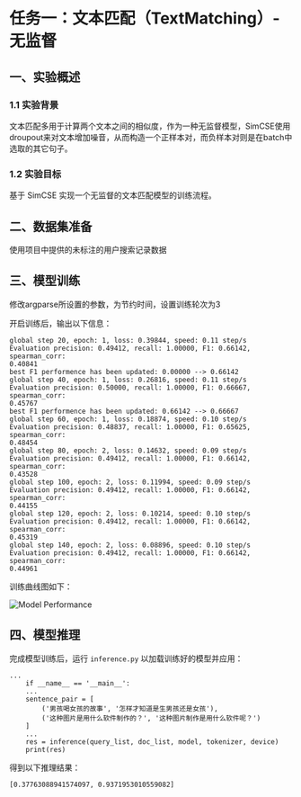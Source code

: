# 任务一：文本匹配（TextMatching）-无监督

## 一、实验概述

### 1.1 实验背景

文本匹配多用于计算两个文本之间的相似度，作为一种无监督模型，SimCSE使用droupout来对文本增加噪音，从而构造一个正样本对，而负样本对则是在batch中选取的其它句子。

### 1.2 实验目标

基于 SimCSE 实现一个无监督的文本匹配模型的训练流程。

## 二、数据集准备

使用项目中提供的未标注的用户搜索记录数据

## 三、模型训练

修改argparse所设置的参数，为节约时间，设置训练轮次为3

开启训练后，输出以下信息：

```
global step 20, epoch: 1, loss: 0.39844, speed: 0.11 step/s
Evaluation precision: 0.49412, recall: 1.00000, F1: 0.66142, spearman_corr: 
0.40841
best F1 performence has been updated: 0.00000 --> 0.66142
global step 40, epoch: 1, loss: 0.26816, speed: 0.11 step/s
Evaluation precision: 0.50000, recall: 1.00000, F1: 0.66667, spearman_corr: 
0.45767
best F1 performence has been updated: 0.66142 --> 0.66667
global step 60, epoch: 1, loss: 0.18874, speed: 0.10 step/s
Evaluation precision: 0.48837, recall: 1.00000, F1: 0.65625, spearman_corr: 
0.48454
global step 80, epoch: 2, loss: 0.14632, speed: 0.09 step/s
Evaluation precision: 0.49412, recall: 1.00000, F1: 0.66142, spearman_corr: 
0.43528
global step 100, epoch: 2, loss: 0.11994, speed: 0.09 step/s
Evaluation precision: 0.49412, recall: 1.00000, F1: 0.66142, spearman_corr: 
0.44155
global step 120, epoch: 2, loss: 0.10214, speed: 0.10 step/s
Evaluation precision: 0.49412, recall: 1.00000, F1: 0.66142, spearman_corr: 
0.45319
global step 140, epoch: 2, loss: 0.08896, speed: 0.10 step/s
Evaluation precision: 0.49412, recall: 1.00000, F1: 0.66142, spearman_corr: 
0.44961
```

训练曲线图如下：

![Model Performance](D:\VSWorkSpace\Python\transformer\text_matching\unsupervised\output\Model%20Performance.png)

## 四、模型推理

完成模型训练后，运行 `inference.py` 以加载训练好的模型并应用：

```
...
    if __name__ == '__main__':
    ...
    sentence_pair = [
        ('男孩喝女孩的故事', '怎样才知道是生男孩还是女孩'),
        ('这种图片是用什么软件制作的？', '这种图片制作是用什么软件呢？')
    ]
    ...
    res = inference(query_list, doc_list, model, tokenizer, device)
    print(res)
```

得到以下推理结果：

```
[0.37763088941574097, 0.9371953010559082]
```
